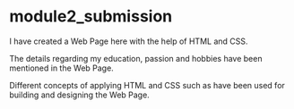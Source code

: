 # module2_submission

I have created a Web Page here with the help of HTML and CSS.

The details regarding my education, passion and hobbies have been mentioned in the Web Page.

Different concepts of applying HTML and CSS such as have been used for building and designing the Web Page.
